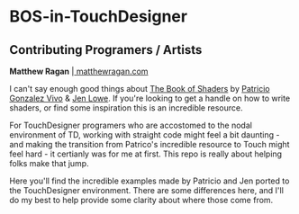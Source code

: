# BOS-in-TouchDesigner

## Contributing Programers / Artists ##
**Matthew Ragan** |[ matthewragan.com ](http://matthewragan.com) 

I can't say enough good things about [The Book of Shaders](https://thebookofshaders.com/) by  [Patricio Gonzalez Vivo](http://patriciogonzalezvivo.com/) & [Jen Lowe](http://jenlowe.net/). If you're looking to get a handle on how to write shaders, or find some inspiration this is an incredible resource.  

For TouchDesigner programers who are accostomed to the nodal environment of TD, working with straight code might feel a bit daunting - and making the transition from Patrico's incredible resource to Touch might feel hard - it certianly was for me at first. This repo is really about helping folks make that jump. 

Here you'll find the incredible examples made by Patricio and Jen ported to the TouchDesigner environment. There are some differences here, and I'll do my best to help provide some clarity about where those come from. 